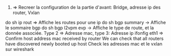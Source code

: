1. => Recreer la configuration de la partie d'avant: Bridge, adresse ip des router, Vxlan

do sh ip rout => Affiche les routes pour une ip
do sh bgp summary -> Affiche le sommaire bgp
do sh bgp l2vpm evp -> Affiche le type de route, et la donnée associée. Type 2 => Adresse mac, type 3: Adresse ip
ifonfig eth1 => Confirm host address mac received by router
We can check that all routers have discovered newly booted up host
Check les adresses mac et le vxlan sur wireshark

